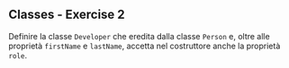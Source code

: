 ## Classes - Exercise 2

Definire la classe `Developer` che eredita dalla classe `Person` e, oltre alle proprietà `firstName` e `lastName`, accetta nel costruttore anche la proprietà `role`.